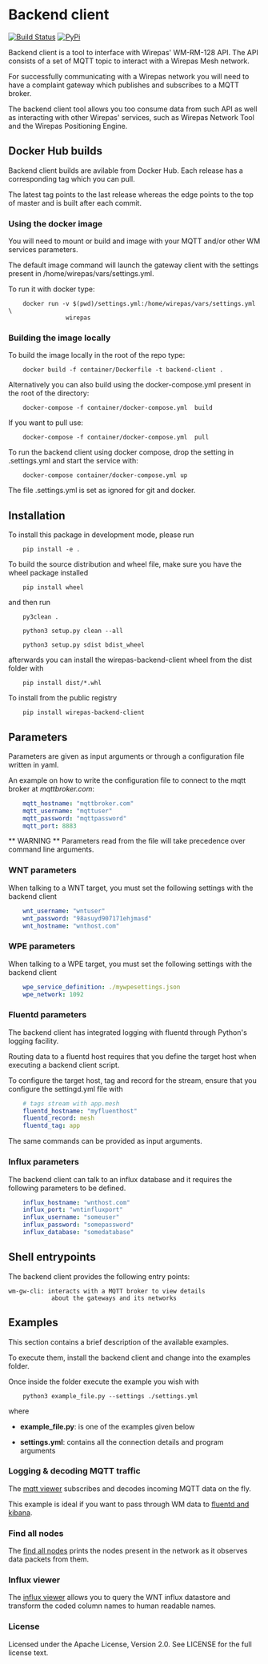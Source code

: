 # Backend client


[![Build Status](https://travis-ci.org/wirepas/backend-client.svg?branch=master)](https://travis-ci.org/wirepas/backend-client) [![PyPi](https://img.shields.io/pypi/v/wirepas-backend-client.svg)](https://pypi.org/project/wirepas-backend-client/)


Backend client is a tool to interface with Wirepas' WM-RM-128 API. The API
consists of a set of MQTT topic to interact with a Wirepas Mesh network.

For successfully communicating with a Wirepas network you will need to
have a complaint gateway which publishes and subscribes to a MQTT broker.


The backend client tool allows you too consume data from such API as well
as interacting with other Wirepas' services, such as Wirepas Network Tool
and the Wirepas Positioning Engine.


## Docker Hub builds


Backend client builds are avilable from Docker Hub. Each release has a
corresponding tag which you can pull.

The latest tag points to the last release whereas the edge points to the
top of master and is built after each commit.


### Using the docker image

You will need to mount or build and image with your MQTT and/or other
WM services parameters.


The default image command will launch the gateway client with the settings
present in /home/wirepas/vars/settings.yml.

To run it with docker type:

```shell
    docker run -v $(pwd)/settings.yml:/home/wirepas/vars/settings.yml \
                wirepas
```



### Building the image locally


To build the image locally in the root of the repo type:
```shell
    docker build -f container/Dockerfile -t backend-client .
```
Alternatively you can also build using the docker-compose.yml present in
the root of the directory:


```shell
    docker-compose -f container/docker-compose.yml  build
```
If you want to pull use:


```shell
    docker-compose -f container/docker-compose.yml  pull
```
To run the backend client using docker compose, drop the setting in
.settings.yml and start the service with:

```shell
    docker-compose container/docker-compose.yml up
```
The file .settings.yml is set as ignored for git and docker.



## Installation


To install this package in development mode, please run

```shell
    pip install -e .
```
To build the source distribution and wheel file, make sure you have the
wheel package installed

```shell
    pip install wheel
```
and then run

```shell
    py3clean .

    python3 setup.py clean --all

    python3 setup.py sdist bdist_wheel
```
afterwards you can install the wirepas-backend-client wheel from the dist
folder with

```shell
    pip install dist/*.whl
```

To install from the public registry

```shell
    pip install wirepas-backend-client
```

## Parameters


Parameters are given as input arguments or through a configuration file
written in yaml.

An example on how to write the configuration file to connect to the
mqtt broker at *mqttbroker.com*:

```yaml
    mqtt_hostname: "mqttbroker.com"
    mqtt_username: "mqttuser"
    mqtt_password: "mqttpassword"
    mqtt_port: 8883

```

** WARNING **
    Parameters read from the file will take precedence over command line
    arguments.


### WNT parameters

When talking to a WNT target, you must set the following settings with
the backend client



```yaml
    wnt_username: "wntuser"
    wnt_password: "98asuyd907171ehjmasd"
    wnt_hostname: "wnthost.com"
```


### WPE parameters

When talking to a WPE target, you must set the following settings with
the backend client
```yaml
    wpe_service_definition: ./mywpesettings.json
    wpe_network: 1092
```


### Fluentd parameters

The backend client has integrated logging with fluentd through Python's
logging facility.

Routing data to a fluentd host requires that you define the target host
when executing a backend client script.

To configure the target host, tag and record for the stream, ensure that
you configure the settingd.yml file with

```yaml
    # tags stream with app.mesh
    fluentd_hostname: "myfluenthost"
    fluentd_record: mesh
    fluentd_tag: app
```
The same commands can be provided as input arguments.


### Influx parameters

The backend client can talk to an influx database and it requires the
following parameters to be defined.

```yaml
    influx_hostname: "wnthost.com"
    influx_port: "wntinfluxport"
    influx_username: "someuser"
    influx_password: "somepassword"
    influx_database: "somedatabase"
```


## Shell entrypoints

The backend client provides the following entry points:


    wm-gw-cli: interacts with a MQTT broker to view details
                about the gateways and its networks



## Examples

This section contains a brief description of the available examples.

To  execute them, install the backend client and change into the examples
folder.

Once inside the folder execute the example you wish with

```shell
    python3 example_file.py --settings ./settings.yml
```

where

- **example_file.py**: is one of the examples given below

- **settings.yml**: contains all the connection details and program arguments


### Logging & decoding MQTT traffic

The [mqtt viewer](./examples/mqtt_viewer.py) subscribes
and decodes incoming MQTT data on the fly.

This example is ideal if you want to pass through WM data to [fluentd and kibana](https://github.com/wirepas/evk).


### Find all nodes

The [find all nodes](./examples/find_all_nodes.py) prints the nodes
present in the network as it observes data packets from them.


### Influx viewer

The [influx viewer](./examples/influx_viewer.py) allows you to query the
WNT influx datastore and transform the coded column names to human readable
names.


### License

Licensed under the Apache License, Version 2.0. See LICENSE for the full license text.

